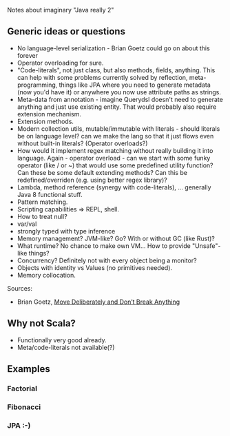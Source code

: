 Notes about imaginary "Java really 2"


## Generic ideas or questions

* No language-level serialization - Brian Goetz could go on about this forever
* Operator overloading for sure.
* "Code-literals", not just class, but also methods, fields, anything. This can help with some
problems currently solved by reflection, meta-programming, things like JPA where you need to
generate metadata (now you'd have it) or anywhere you now use attribute paths as strings.
* Meta-data from annotation - imagine Querydsl doesn't need to generate anything and just use
existing entity. That would probably also require extension mechanism.
* Extension methods.
* Modern collection utils, mutable/immutable with literals - should literals be on language level?
can we make the lang so that it just flows even without built-in literals? (Operator overloads?)
* How would it implement regex matching without really building it into language. Again - operator
overload - can we start with some funky operator (like / or ~) that would use some predefined
utility function? Can these be some default extending methods? Can this be redefined/overriden
(e.g. using better regex library)?
* Lambda, method reference (synergy with code-literals), ... generally Java 8 functional stuff.
* Pattern matching.
* Scripting capabilities => REPL, shell.
* How to treat null?
* var/val
* strongly typed with type inference
* Memory management? JVM-like? Go? With or without GC (like Rust)?
* What runtime? No chance to make own VM... How to provide "Unsafe"-like things?
* Concurrency? Definitely not with every object being a monitor?
* Objects with identity vs Values (no primitives needed).
* Memory collocation.

Sources:
* Brian Goetz, [Move Deliberately and Don’t Break Anything](https://youtu.be/K__bKr5mGXY)

## Why not Scala?

* Functionally very good already.
* Meta/code-literals not available(?)


## Examples

### Factorial

### Fibonacci

### JPA :-)
